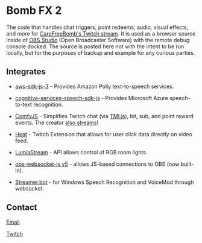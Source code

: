 # Bomb FX 2

The code that handles chat triggers, point redeems, audio, visual effects, and more for [CareFreeBomb's Twitch stream](https://www.twitcht.tv/carefreebomb). It is used as a browser source inside of [OBS Studio](https://obsproject.com/) (Open Broadcaster Software) with the remote debug console docked. The source is posted here not with the intent to be run locally, but for the purposes of backup and example for any curious parties.

## Integrates

* [aws-sdk-js-3](https://github.com/aws/aws-sdk-js-v3) - Provides Amazon Polly text-to-speech services.
* [cognitive-services-speech-sdk-js](https://docs.microsoft.com/en-us/azure/cognitive-services/speech-service/quickstarts/setup-platform?pivots=programming-language-javascript) - Provides Microsoft Azure speech-to-text recognition.

* [ComfyJS](https://github.com/instafluff/ComfyJS) - Simplifies Twitch chat (via [TMI.js](https://github.com/tmijs/tmi.js)), bit, sub, and point reward events. 
The creator [also streams](https://www.twitch.tv/instafluff)!

* [Heat](https://heat.j38.net/) - Twitch Extension that allows for user click data directly on video feed.

* [LumiaStream](https://dev.lumiastream.com/) - API allows control of RGB room lights.

* [obs-websocket-js v5](https://github.com/obs-websocket-community-projects/obs-websocket-js) - allows JS-based connections to OBS (now built-in).

* [Streamer.bot](https://www.streamer.bot/) - for Windows Speech Recognition and VoiceMod through websocket.

## Contact

[Email](mailto:lucasjgerrits@gmail.com)

[Twitch](https://www.twitch.tv/carefreebomb)